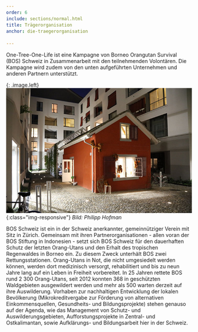 ```yaml
---
order: 6
include: sections/normal.html
title: Trägerorganisation
anchor: die-traegerorganisation

---
```

One-Tree-One-Life ist eine Kampagne von Borneo Orangutan Survival (BOS) Schweiz in Zusammenarbeit mit den teilnehmenden Volontären. Die Kampagne wird zudem von den unten aufgeführten Unternehmen und anderen Partnern unterstützt.

{: .image.left}
![BOS HQ Zürich](assets/img/bos-hq.jpg){:class="img-responsive"} _Bild: Philipp Hofman_

BOS Schweiz ist ein in der Schweiz anerkannter, gemeinnütziger Verein mit Sitz in Zürich. Gemeinsam mit ihren Partnerorganisationen - allen voran der BOS Stiftung in Indonesien - setzt sich BOS Schweiz für den dauerhaften Schutz der letzten Orang-Utans und den Erhalt des tropischen Regenwaldes in Borneo ein. Zu diesem Zweck unterhält BOS zwei Rettungsstationen. Orang-Utans in Not, die nicht umgesiedelt werden können, werden dort medizinisch versorgt, rehabilitiert und bis zu neun Jahre lang auf ein Leben in Freiheit vorbereitet. In 25 Jahren rettete BOS rund 2 300 Orang-Utans, seit 2012 konnten 368 in geschützten Waldgebieten ausgewildert werden und mehr als 500 warten derzeit auf ihre Auswilderung. Vorhaben zur nachhaltigen Entwicklung der lokalen Bevölkerung (Mikrokreditvergabe zur Förderung von alternativen Einkommensquellen, Gesundheits- und Bildungsprojekte) stehen genauso auf der Agenda, wie das Management von Schutz- und Auswilderungsgebieten, Aufforstungsprojekte in Zentral- und Ostkalimantan, sowie Aufklärungs- und Bildungsarbeit hier in der Schweiz.